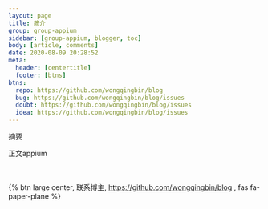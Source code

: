 ```yaml
---
layout: page
title: 简介
group: group-appium
sidebar: [group-appium, blogger, toc]
body: [article, comments] 
date: 2020-08-09 20:28:52
meta:
  header: [centertitle]
  footer: [btns]
btns:
  repo: https://github.com/wongqingbin/blog
  bug: https://github.com/wongqingbin/blog/issues
  doubt: https://github.com/wongqingbin/blog/issues
  idea: https://github.com/wongqingbin/blog/issues
---
```

摘要

<!-- more -->

正文appium

<br><br>{% btn large center, 联系博主, https://github.com/wongqingbin/blog , fas fa-paper-plane %}
